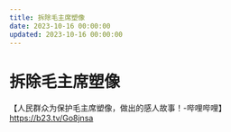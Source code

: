 ```yaml
---
title: 拆除毛主席塑像
date: 2023-10-16 00:00:00
updated: 2023-10-16 00:00:00
---
```


# 拆除毛主席塑像

【人民群众为保护毛主席塑像，做出的感人故事！-哔哩哔哩】 https://b23.tv/Go8jnsa
